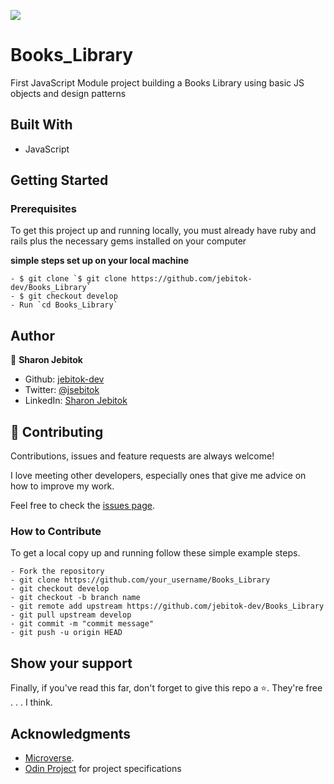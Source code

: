 ![](https://img.shields.io/badge/Microverse-blueviolet)

# Books_Library

First JavaScript Module project building a Books Library using basic JS objects and design patterns

## Built With

- JavaScript

## Getting Started

### Prerequisites

To get this project up and running locally, you must already have ruby and rails plus the necessary gems installed on your computer

**simple steps set up on your local machine**

```
- $ git clone `$ git clone https://github.com/jebitok-dev/Books_Library`
- $ git checkout develop
- Run `cd Books_Library`
```

<!-- ### Run Tests -->

## Author

👤 **Sharon Jebitok**

- Github: [jebitok-dev](https://github.com/jebitok-dev)
- Twitter: [@jsebitok](https://twitter.com/jsebitok)
- LinkedIn: [Sharon Jebitok](https://www.linkedin.com/in/sharon-jebitok/)

## 🤝 Contributing

Contributions, issues and feature requests are always welcome!

I love meeting other developers, especially ones that give me advice on how to improve my work.

Feel free to check the [issues page](https://github.com/jebitok-dev/Books_Library).

### How to Contribute

To get a local copy up and running follow these simple example steps.

```
- Fork the repository
- git clone https://github.com/your_username/Books_Library
- git checkout develop
- git checkout -b branch name
- git remote add upstream https://github.com/jebitok-dev/Books_Library
- git pull upstream develop
- git commit -m "commit message"
- git push -u origin HEAD
```

## Show your support

Finally, if you've read this far, don't forget to give this repo a ⭐️. They're free . . . I think.

## Acknowledgments

- [Microverse](https://microverse.org).
- [Odin Project](https://www.theodinproject.com/paths/full-stack-ruby-on-rails/courses/javascript/lessons/library) for project specifications

<!-- ## 📝 License -->
